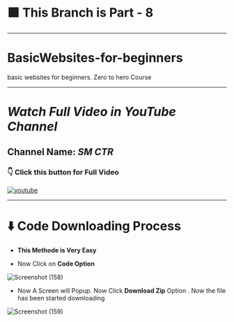 # 🟩 This Branch is Part - 8

---

# BasicWebsites-for-beginners
basic websites for beginners. Zero to hero Course

---

# _Watch Full Video in YouTube Channel_

## Channel Name: _SM CTR_

### 👇 Click this button for Full Video


<a href="https://www.youtube.com/watch?v=hVvunNlaUbQ">

![youtube](https://user-images.githubusercontent.com/66934377/185027803-33520225-0da3-4eea-b6c1-86dbfc94fdd6.png)

</a>

---

# ⬇️ Code Downloading Process

* **This Methode is Very Easy**

* Now Click on __Code Option__

![Screenshot (158)](https://user-images.githubusercontent.com/66934377/164152919-f2854829-535d-4227-9c2f-031f8051f6ac.png)

* Now A Screen will Popup. Now Click **Download Zip** Option . Now the file has been started downloading 

![Screenshot (159)](https://user-images.githubusercontent.com/66934377/164153128-b64e85a2-e40c-4457-9835-a749ac79acd6.png)
